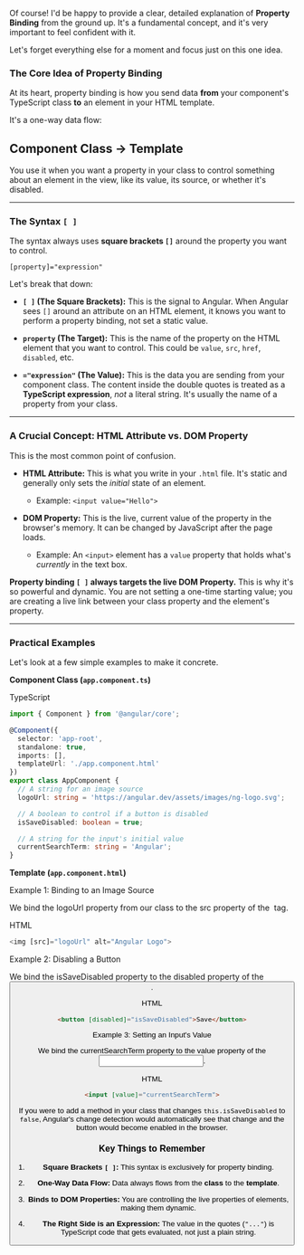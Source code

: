 Of course! I'd be happy to provide a clear, detailed explanation of **Property Binding** from the ground up. It's a fundamental concept, and it's very important to feel confident with it.

Let's forget everything else for a moment and focus just on this one idea.

### The Core Idea of Property Binding

At its heart, property binding is how you send data **from** your component's TypeScript class **to** an element in your HTML template.

It's a one-way data flow:

## Component Class -> Template

You use it when you want a property in your class to control something about an element in the view, like its value, its source, or whether it's disabled.

---

### The Syntax `[ ]`

The syntax always uses **square brackets `[]`** around the property you want to control.

`[property]="expression"`

Let's break that down:

- **`[ ]` (The Square Brackets):** This is the signal to Angular. When Angular sees `[]` around an attribute on an HTML element, it knows you want to perform a property binding, not set a static value.
    
- **`property` (The Target):** This is the name of the property on the HTML element that you want to control. This could be `value`, `src`, `href`, `disabled`, etc.
    
- **`="expression"` (The Value):** This is the data you are sending from your component class. The content inside the double quotes is treated as a **TypeScript expression**, _not_ a literal string. It's usually the name of a property from your class.
    

---

### A Crucial Concept: HTML Attribute vs. DOM Property

This is the most common point of confusion.

- **HTML Attribute:** This is what you write in your `.html` file. It's static and generally only sets the _initial_ state of an element.
    
    - Example: `<input value="Hello">`
        
- **DOM Property:** This is the live, current value of the property in the browser's memory. It can be changed by JavaScript after the page loads.
    
    - Example: An `<input>` element has a `value` property that holds what's _currently_ in the text box.
        

**Property binding `[ ]` always targets the live DOM Property.** This is why it's so powerful and dynamic. You are not setting a one-time starting value; you are creating a live link between your class property and the element's property.

---

### Practical Examples

Let's look at a few simple examples to make it concrete.

**Component Class (`app.component.ts`)**

TypeScript

```TypeScript
import { Component } from '@angular/core';

@Component({
  selector: 'app-root',
  standalone: true,
  imports: [],
  templateUrl: './app.component.html'
})
export class AppComponent {
  // A string for an image source
  logoUrl: string = 'https://angular.dev/assets/images/ng-logo.svg';

  // A boolean to control if a button is disabled
  isSaveDisabled: boolean = true;

  // A string for the input's initial value
  currentSearchTerm: string = 'Angular';
}
```

**Template (`app.component.html`)**

Example 1: Binding to an Image Source

We bind the logoUrl property from our class to the src property of the <img> tag.

HTML

```TypeScript
<img [src]="logoUrl" alt="Angular Logo">
```

Example 2: Disabling a Button

We bind the isSaveDisabled property to the disabled property of the <button>.

HTML

```HTML
<button [disabled]="isSaveDisabled">Save</button>
```

Example 3: Setting an Input's Value

We bind the currentSearchTerm property to the value property of the <input>.

HTML

```HTML
<input [value]="currentSearchTerm">
```

If you were to add a method in your class that changes `this.isSaveDisabled` to `false`, Angular's change detection would automatically see that change and the button would become enabled in the browser.

### Key Things to Remember

1. **Square Brackets `[ ]`:** This syntax is exclusively for property binding.
    
2. **One-Way Data Flow:** Data always flows from the **class** to the **template**.
    
3. **Binds to DOM Properties:** You are controlling the live properties of elements, making them dynamic.
    
4. **The Right Side is an Expression:** The value in the quotes (`"..."`) is TypeScript code that gets evaluated, not just a plain string.
